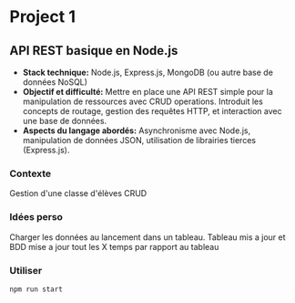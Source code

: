 # Project 1

## API REST basique en Node.js
   - **Stack technique:** Node.js, Express.js, MongoDB (ou autre base de données NoSQL)
   - **Objectif et difficulté:** Mettre en place une API REST simple pour la manipulation de ressources avec CRUD operations. Introduit les concepts de routage, gestion des requêtes HTTP, et interaction avec une base de données.
   - **Aspects du langage abordés:** Asynchronisme avec Node.js, manipulation de données JSON, utilisation de librairies tierces (Express.js).


### Contexte
Gestion d'une classe d'élèves CRUD


### Idées perso
Charger les données au lancement dans un tableau. Tableau mis a jour et BDD mise a jour tout les X temps par rapport au tableau

### Utiliser
```shell
npm run start
```